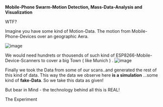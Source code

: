 
**Mobile-Phone Swarm-Motion Detection, Mass-Data-Analysis and Visualization**



WTF?

Imagine you have some kind of Motion-Data. The motion from Mobile-Phone-Devices over an geographic Aera.

![image](https://user-images.githubusercontent.com/37293282/75024765-48206200-549a-11ea-83db-8cd0ae71234a.png)

We would need hundrets or thousends of such kind of ESP8266-Mobile-Device-Scanners to cover a big Town ( like Munich ) . 
![image](https://user-images.githubusercontent.com/37293282/75023804-b6fcbb80-5498-11ea-80af-45e7043d32c7.png)

Finally we took the Data from some of our scans..and generated the rest of this kind of data. This way the data we observe here **is a simulation** ...some kind of **fake-Data**. So we take this data as given!

But bear in Mind - the technology behind all this is REAL!


The Experiment
